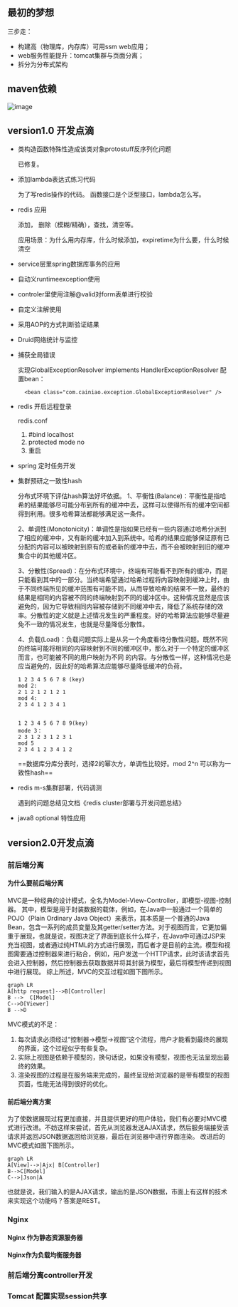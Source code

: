 ## 最初的梦想
三步走：
- 构建高（物理库，内存库）可用ssm web应用；
- web服务性能提升：tomcat集群与页面分离；
- 拆分为分布式架构
## maven依赖
![image](https://github.com/leoge0113/elegant_ssm/blob/master/image/SpaceX_Web.jpg)

## version1.0 开发点滴
- 类构造函数特殊性造成该类对象protostuff反序列化问题

    已修复。
- 添加lambda表达式练习代码

    为了写redis操作的代码。
    函数接口是个泛型接口，lambda怎么写。
- redis 应用

    添加，
    删除（模糊/精确），查找，清空等。
    
    应用场景：为什么用内存库，什么时候添加，expiretime为什么要，什么时候清空
- service层里spring数据库事务的应用
- 自动义runtimeexception使用
- controler里使用注解@valid对form表单进行校验
- 自定义注解使用
- 采用AOP的方式判断验证结果
- Druid网络统计与监控
- 捕获全局错误

    实现GlobalExceptionResolver implements HandlerExceptionResolver 
    配置bean：
    <!--全局异常捕捉 -->
        <bean class="com.cainiao.exception.GlobalExceptionResolver" />
- redis 开启远程登录
    
    redis.conf
    1. \#bind localhost
    2. protected mode no
    3. 重启  
- spring 定时任务开发
- 集群预研之一致性hash

    分布式环境下评估hash算法好坏依据。
    1、平衡性(Balance)：平衡性是指哈希的结果能够尽可能分布到所有的缓冲中去，这样可以使得所有的缓冲空间都得到利用。很多哈希算法都能够满足这一条件。
    
    2、单调性(Monotonicity)：单调性是指如果已经有一些内容通过哈希分派到了相应的缓冲中，又有新的缓冲加入到系统中。哈希的结果应能够保证原有已分配的内容可以被映射到原有的或者新的缓冲中去，而不会被映射到旧的缓冲集合中的其他缓冲区。 
    
    3、分散性(Spread)：在分布式环境中，终端有可能看不到所有的缓冲，而是只能看到其中的一部分。当终端希望通过哈希过程将内容映射到缓冲上时，由于不同终端所见的缓冲范围有可能不同，从而导致哈希的结果不一致，最终的结果是相同的内容被不同的终端映射到不同的缓冲区中。这种情况显然是应该避免的，因为它导致相同内容被存储到不同缓冲中去，降低了系统存储的效率。分散性的定义就是上述情况发生的严重程度。好的哈希算法应能够尽量避免不一致的情况发生，也就是尽量降低分散性。 
    
    4、负载(Load)：负载问题实际上是从另一个角度看待分散性问题。既然不同的终端可能将相同的内容映射到不同的缓冲区中，那么对于一个特定的缓冲区而言，也可能被不同的用户映射为不同 的内容。与分散性一样，这种情况也是应当避免的，因此好的哈希算法应能够尽量降低缓冲的负荷。
    
    ```
    1 2 3 4 5 6 7 8 (key)
    mod 2:
    2 1 2 1 2 1 2 1
    mod 4:
    2 3 4 1 2 3 4 1
    
    
    1 2 3 4 5 6 7 8 9(key)
    mode 3：
    2 3 1 2 3 1 2 3 1
    mod 5
    2 3 4 1 2 3 4 1 2
    ```
    ==数据库分库分表时，选择2的幂次方，单调性比较好。mod 2^n 可以称为一致性hash==

-  redis m-s集群部署，代码调测
   
   遇到的问题总结见文档《redis cluster部署与开发问题总结》
- java8 optional 特性应用 

## version2.0开发点滴
### 前后端分离

#### 为什么要前后端分离
MVC是一种经典的设计模式，全名为Model-View-Controller，即模型-视图-控制器。
其中，模型是用于封装数据的载体，例如，在Java中一般通过一个简单的POJO（Plain Ordinary Java Object）来表示，其本质是一个普通的Java Bean，包含一系列的成员变量及其getter/setter方法。对于视图而言，它更加偏重于展现，也就是说，视图决定了界面到底长什么样子，在Java中可通过JSP来充当视图，或者通过纯HTML的方式进行展现，而后者才是目前的主流。模型和视图需要通过控制器来进行粘合，例如，用户发送一个HTTP请求，此时该请求首先会进入控制器，然后控制器去获取数据并将其封装为模型，最后将模型传递到视图中进行展现。
综上所述，MVC的交互过程如图下图所示。
```
graph LR
A[http request]-->B[Controller]
B -->  C[Model]
C-->D[Viewer]
B -->D

```
MVC模式的不足：
1. 每次请求必须经过“控制器->模型->视图”这个流程，用户才能看到最终的展现的界面，这个过程似乎有些复杂。
2. 实际上视图是依赖于模型的，换句话说，如果没有模型，视图也无法呈现出最终的效果。
3. 渲染视图的过程是在服务端来完成的，最终呈现给浏览器的是带有模型的视图页面，性能无法得到很好的优化。

#### 前后端分离方案

为了使数据展现过程更加直接，并且提供更好的用户体验，我们有必要对MVC模式进行改进。不妨这样来尝试，首先从浏览器发送AJAX请求，然后服务端接受该请求并返回JSON数据返回给浏览器，最后在浏览器中进行界面渲染。
改进后的MVC模式如图下图所示。

```
graph LR
A[View]-->|Ajx| B[Controller] 
B-->C[Model]
C-->|Json|A
```
也就是说，我们输入的是AJAX请求，输出的是JSON数据，市面上有这样的技术来实现这个功能吗？答案是REST。

### Nginx
#### Nginx 作为静态资源服务器
#### Nginx作为负载均衡服务器
### 前后端分离controller开发
### Tomcat 配置实现session共享